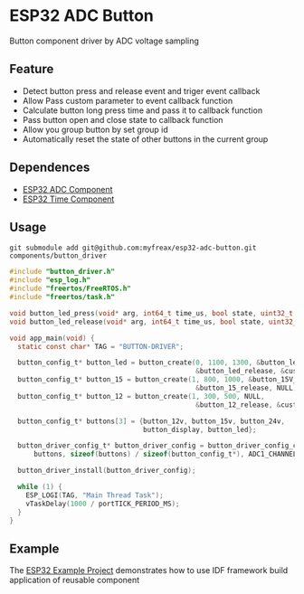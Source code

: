 # ESP32 ADC Button
Button component driver by ADC voltage sampling

## Feature
- Detect button press and release event and triger event callback
- Allow Pass custom parameter to event callback function
- Calculate button long press time and pass it to callback function
- Pass button open and close state to callback function
- Allow you group button by set group id
- Automatically reset the state of other buttons in the current group

## Dependences
- [ESP32 ADC Component](https://github.com/myfreax/esp32-adc)
- [ESP32 Time Component](https://github.com/myfreax/esp32-time)

## Usage
```shell
git submodule add git@github.com:myfreax/esp32-adc-button.git components/button_driver
```
```c
#include "button_driver.h"
#include "esp_log.h"
#include "freertos/FreeRTOS.h"
#include "freertos/task.h"

void button_led_press(void* arg, int64_t time_us, bool state, uint32_t voltage) {}
void button_led_release(void* arg, int64_t time_us, bool state, uint32_t voltage) {}

void app_main(void) {
  static const char* TAG = "BUTTON-DRIVER";

  button_config_t* button_led = button_create(0, 1100, 1300, &button_led_press,
                                              &button_led_release, &custom_parameter);
  button_config_t* button_15 = button_create(1, 800, 1000, &button_15V_press,
                                              &button_15_release, NULL);
  button_config_t* button_12 = button_create(1, 300, 500, NULL,
                                              &button_12_release, &custom_parameter);

  button_config_t* buttons[3] = {button_12v, button_15v, button_24v,
                                 button_display, button_led};

  button_driver_config_t* button_driver_config = button_driver_config_create(
      buttons, sizeof(buttons) / sizeof(button_config_t*), ADC1_CHANNEL_0);

  button_driver_install(button_driver_config);

  while (1) {
    ESP_LOGI(TAG, "Main Thread Task");
    vTaskDelay(1000 / portTICK_PERIOD_MS);
  }
}
```

## Example
The [ESP32 Example Project](https://github.com/myfreax/esp32-example-project) demonstrates how to use IDF framework build application of reusable component